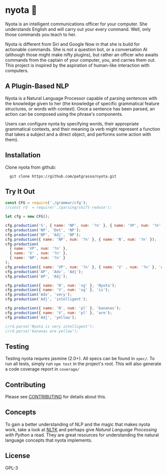 

# nyota :stars:
Nyota is an intelligent communications officer for your computer. She
understands English and will carry out your every command. Well, only those
commands you teach to her.

Nyota is different from Siri and Google Now in that she is build for actionable
commands. She is not a question bot, or a conversation AI (although those might
make nifty plugins), but rather an officer who awaits commands from the captain
of your computer, you, and carries them out. This project is inspired by the
aspiration of human-like interaction with computers.


## A Plugin-Based NLP
Nyota is a Natural Language Processor capable of parsing sentences with the
knowledge given to her (the knowledge of specific grammatical feature
structures, or words with context). Once a sentence has been parsed, an action
can be composed using the phrase's components.

Users can configure nyota by specifying words, their appropriate grammatical
contexts, and their meaning (a verb might represent a function that takes a
subject and a direct object, and performs some action with them).


## Installation
Clone nyota from github:
```
  git clone https://github.com/patgrasso/nyota.git
```


## Try It Out
```javascript
const CFG = require('./grammar/cfg');
//const rd  = require('./parsing/shift-reduce');

let cfg = new CFG();

cfg.production('S', { name: 'NP', num: '?n' }, { name: 'VP', num: '?n' });
cfg.production('NP', 'Det', 'NP');
cfg.production('NP', 'Adj', 'NP');
cfg.production({ name: 'NP', num: '?n' }, { name: 'N', num: '?n' });
cfg.production(
  { name: 'VP', num: '?n' },
  { name: 'V' , num: '?n' },
  { name: 'NP', num: '?n' }
);
cfg.production({ name: 'VP', num: '?n' }, { name: 'V' , num: '?n' }, 'AP');
cfg.production('AP', 'Adv', 'Adj');
cfg.production('AP', 'Adj');

cfg.production({ name: 'N', num: 'sg' }, 'Nyota');
cfg.production({ name: 'V', num: 'sg' }, 'is');
cfg.production('Adv', 'very');
cfg.production('Adj', 'intelligent');

cfg.production({ name: 'N', num: 'pl' }, 'bananas');
cfg.production({ name: 'V', num: 'pl' }, 'are');
cfg.production('Adj', 'yellow');

//rd.parse('Nyota is very intelligent');
//rd.parse('bananas are yellow');
```



## Testing
Testing nyota requres jasmine (2.0+). All specs can be found in `spec/`. To run
all tests, simply run `npm test` in the project's root. This will also generate
a code coverage report in `coverage/`


## Contributing
Please see [CONTRIBUTING](CONTRIBUTING) for details about this.


## Concepts
To gain a better understanding of NLP and the magic that makes nyota work, take
a look at [NLTK](http://www.nltk.org) and perhaps give *Natural Language
Processing with Python* a read. They are great resources for understanding the
natural language concepts that nyota implements.


## License
GPL-3


